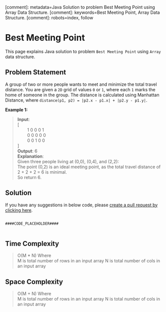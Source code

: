 [comment]: metadata=Java Solution to problem Best Meeting Point using Array Data Structure.
[comment]: keywords=Best Meeting Point, Array Data Structure.
[comment]: robots=index, follow


<h1>Best Meeting Point</h1>
<p>
This page explains Java solution to problem <code class="inline">Best Meeting Point</code> using <code class="inline">Array</code> data structure.
</p>


<h2 class="heading">Problem Statement</h2>
<p>
A group of two or more people wants to meet and minimize the total travel distance. You are given a <code class="inline">2D</code> grid of values <code class="inline">0</code> or <code class="inline">1</code>, where each <code class="inline">1</code> marks the home of someone in the group. The distance is calculated using Manhattan Distance, where <code class="inline">distance(p1, p2) = |p2.x - p1.x| + |p2.y - p1.y|</code>.
</p>


<b>Example 1:</b>
<blockquote>
<p>
<b>Input</b>: <br/>
[<br />
&nbsp;&nbsp;&nbsp;&nbsp;&nbsp;&nbsp;&nbsp;&nbsp;1 0 0 0 1 <br />
&nbsp;&nbsp;&nbsp;&nbsp;&nbsp;&nbsp;&nbsp;&nbsp;0 0 0 0 0 <br />
&nbsp;&nbsp;&nbsp;&nbsp;&nbsp;&nbsp;&nbsp;&nbsp;0 0 1 0 0 <br />
]<br />
<b>Output</b>: 6 <br/>
<b>Explanation</b>: <br /> 
Given three people living at (0,0), (0,4), and (2,2):<br/>
The point (0,2) is an ideal meeting point, as the total travel distance of 2 + 2 + 2 = 6 is minimal. <br />
So return 6.
</p>
</blockquote>

<h2 class="heading">Solution</h2>
If you have any suggestions in below code, please <a href="####LINK_PLACEHOLDER####" target="_blank" rel="noopener noreferrer" class="absolute">create a pull request by clicking here</a>.
<pre>
<code class="language-java">
####CODE_PLACEHOLDER####
</code>
</pre>


<h2 class="heading">Time Complexity</h2>
<blockquote>
<p>
O(M * N) Where <br />
M is total number of rows in an input array
N is total number of cols in an input array
</p>
</blockquote>


<h2 class="heading">Space Complexity</h2>
<blockquote>
<p>
O(M + N) Where <br />
M is total number of rows in an input array
N is total number of cols in an input array
</p>
</blockquote>